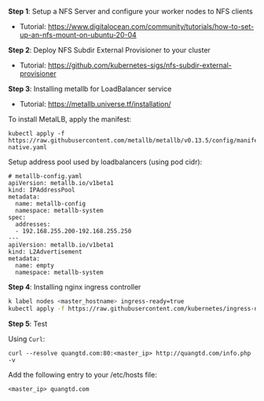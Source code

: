 **Step 1**: Setup a NFS Server and configure your worker nodes to NFS clients

- Tutorial: https://www.digitalocean.com/community/tutorials/how-to-set-up-an-nfs-mount-on-ubuntu-20-04

**Step 2**: Deploy NFS Subdir External Provisioner to your cluster

- Tutorial: https://github.com/kubernetes-sigs/nfs-subdir-external-provisioner

**Step 3**: Installing metallb for LoadBalancer service

- Tutorial: https://metallb.universe.tf/installation/

To install MetalLB, apply the manifest:

```
kubectl apply -f https://raw.githubusercontent.com/metallb/metallb/v0.13.5/config/manifests/metallb-native.yaml
```

Setup address pool used by loadbalancers (using pod cidr):

```
# metallb-config.yaml
apiVersion: metallb.io/v1beta1
kind: IPAddressPool
metadata:
  name: metallb-config
  namespace: metallb-system
spec:
  addresses:
  - 192.168.255.200-192.168.255.250
---
apiVersion: metallb.io/v1beta1
kind: L2Advertisement
metadata:
  name: empty
  namespace: metallb-system
```

**Step 4**: Installing nginx ingress controller

```bash
k label nodes <master_hostname> ingress-ready=true
kubectl apply -f https://raw.githubusercontent.com/kubernetes/ingress-nginx/main/deploy/static/provider/kind/deploy.yaml
```

**Step 5**: Test

Using `Curl`:

```
curl --resolve quangtd.com:80:<master_ip> http://quangtd.com/info.php -v
```

Add the following entry to your /etc/hosts file:

```
<master_ip> quangtd.com
```
